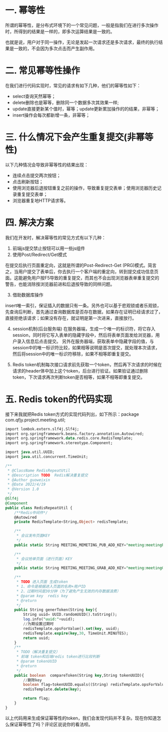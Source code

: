 # 一. 幂等性

所谓的幂等性，是分布式环境下的一个常见问题，一般是指我们在进行多次操作时，所得到的结果是一样的，即多次运算结果是一致的。

也就是说，用户对于同一操作，无论是发起一次请求还是多次请求，最终的执行结果是一致的，不会因为多次点击而产生副作用。

# 二. 常见幂等性操作

在我们进行代码实现时，常见的请求有如下几种，他们的幂等性如下：
- select查询天然幂等；
- delete删除也是幂等，删除同一个数据多次其效果一样;
- update直接更新某个值时，幂等；update更新累加操作的的结果，非幂等；
- insert操作会每次都新增一条，非幂等；

# 三. 什么情况下会产生重复提交(非幂等性)

以下几种情况会导致非幂等性的结果出现：
- 连续点击提交两次按钮；
- 点击刷新按钮；
- 使用浏览器后退按钮重复之前的操作，导致重复提交表单；使用浏览器历史记录重复提交表单；
- 浏览器重复地HTTP请求等。

# 四. 解决方案
我们在开发时，解决幂等性的常见方式有以下几种：

1. 前端js提交禁止按钮可以用一些js组件
2. 使用Post/Redirect/Get模式

在提交后执行页面重定向，这就是所谓的Post-Redirect-Get (PRG)模式。简言之，当用户提交了表单后，你去执行一个客户端的重定向，转到提交成功信息页面。这能避免用户按F5导致的重复提交，而其也不会出现浏览器表单重复提交的警告，也能消除按浏览器前进和后退按导致的同样问题。

3. 借助数据库操作

insert唯一索引，保证插入的数据只有一条。另外也可以基于悲观锁或者乐观锁，先查询后判断，首先通过查询数据库是否存在数据，如果存在证明已经请求过了，直接拒绝该请求；如果没有存在，就证明是第一次进来，直接放行。

4. session机制(后台服务端)
在服务器端，生成一个唯一的标识符，将它存入session，同时将它写入表单的隐藏字段中，然后将表单页面发给浏览器，用户录入信息后点击提交。
另外在服务器端，获取表单中隐藏字段的值，与session中的唯一标识符比较，如果相等说明是首次提交，就处理本次请求，然后将session中的唯一标识符移除，如果不相等即重复提交。

5. Redis token机制每次接口请求前先获取一个token，然后再下次请求的时候在请求的header体中加上这个token，后台进行验证。如果验证通过删除token，下次请求再次判断token是否相等，如果不相等即重复提交。

# 五. Redis token的代码实现

接下来我就把Redis token方式的实现代码列出，如下所示：package com.qfjy.project.meeting.util;
```sql
import lombok.extern.slf4j.Slf4j;
import org.springframework.beans.factory.annotation.Autowired;
import org.springframework.data.redis.core.RedisTemplate;
import org.springframework.stereotype.Component;

import java.util.UUID;
import java.util.concurrent.TimeUnit;

/**
 * @ClassName RedisRepeatUtil
 * @Description TODO  Redis解决重复提交
 * @Author guoweixin
 * @Date 2022/4/19
 * @Version 1.0
 */
@Slf4j
@Component
public class RedisRepeatUtil {
    /**Redis中间件*/
    @Autowired
    private RedisTemplate<String,Object> redisTemplate;

    /**
     * 会议发布页面KEY
     */
    public static String MEETING_MEMETING_PUB_ADD_KEY="meeting:meetingPub:pageToken:";

    /**
     * 会议抢单页面（进行页面）KEY
     */
    public static String MEETING_MEETING_GRAB_ADD_KEY="meeting:meetingGrab:add:pageToken:";

    /**
     * TODO 进入页面 生成token
     * 1、命令是根据进入页面的名称+用户ID
     * 2、过期时间是30分钟（为了避免产生无效的内存数据浪费）
     * @param key  redis key
     * @return
     */
    public String generToken(String key){
        String uuid= UUID.randomUUID().toString();
        log.info("uuid:"+uuid);
        //为期设置过期时
        redisTemplate.opsForValue().set(key, uuid);
        redisTemplate.expire(key,30, TimeUnit.MINUTES);
        return uuid;
    }
    /**
     * TODO（解决重复提交）
     * 前端 token和后端redis token进行比较判断
     * @param tokenUUID
     * @return
     */
    public boolean  compareToken(String key,String tokenUUID){
        //删除key
        boolean flag=tokenUUID.equals((String) redisTemplate.opsForValue().get(key));
        redisTemplate.delete(key);

        return flag;
    }
}
```

以上代码用来生成保证幂等性的token，我们会发现代码并不复杂。现在你知道怎么保证幂等性了吗？评论区说说你的看法呗。